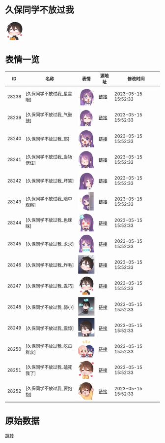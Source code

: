 # 久保同学不放过我

<img src="./cover.png" height="60" alt="cover" />

# 表情一览

|ID|名称|表情|源地址|修改时间|
|----|----|----|----|----|
|28238|[久保同学不放过我_星星眼]|<img src="./pic/028238_%5B久保同学不放过我_星星眼%5D.png" height="60" alt="星星眼"/>|[链接](https://i0.hdslb.com/bfs/emote/3c7ecb2093747ef0476888ea0881dad65dd161bd.png)|2023-05-15 15:52:33|
|28239|[久保同学不放过我_气鼓鼓]|<img src="./pic/028239_%5B久保同学不放过我_气鼓鼓%5D.png" height="60" alt="气鼓鼓"/>|[链接](https://i0.hdslb.com/bfs/emote/821d6598c841a4dd2bd0d1280298776849b3fcb8.png)|2023-05-15 15:52:33|
|28240|[久保同学不放过我_耶]|<img src="./pic/028240_%5B久保同学不放过我_耶%5D.png" height="60" alt="耶"/>|[链接](https://i0.hdslb.com/bfs/emote/a06b4a20a9fa3a8f4478756f8d1f24f7d6c3d40b.png)|2023-05-15 15:52:33|
|28241|[久保同学不放过我_当场愣住]|<img src="./pic/028241_%5B久保同学不放过我_当场愣住%5D.png" height="60" alt="当场愣住"/>|[链接](https://i0.hdslb.com/bfs/emote/614d095fa2be1c496ba402ca4ead87830de3a62f.png)|2023-05-15 15:52:33|
|28242|[久保同学不放过我_坏笑]|<img src="./pic/028242_%5B久保同学不放过我_坏笑%5D.png" height="60" alt="坏笑"/>|[链接](https://i0.hdslb.com/bfs/emote/26d3d95083f654b2081a596d5e026437f7f1ceb4.png)|2023-05-15 15:52:33|
|28243|[久保同学不放过我_暗中观察]|<img src="./pic/028243_%5B久保同学不放过我_暗中观察%5D.png" height="60" alt="暗中观察"/>|[链接](https://i0.hdslb.com/bfs/emote/aac68cdea01eb15422c7b444f26f59111223c059.png)|2023-05-15 15:52:33|
|28244|[久保同学不放过我_色眯眯]|<img src="./pic/028244_%5B久保同学不放过我_色眯眯%5D.png" height="60" alt="色眯眯"/>|[链接](https://i0.hdslb.com/bfs/emote/770c6f1c870ec7878f0ca2f65c998982ba52bd70.png)|2023-05-15 15:52:33|
|28245|[久保同学不放过我_求求]|<img src="./pic/028245_%5B久保同学不放过我_求求%5D.png" height="60" alt="求求"/>|[链接](https://i0.hdslb.com/bfs/emote/8230252b97302907f4ca1a58d57790990cf74f61.png)|2023-05-15 15:52:33|
|28246|[久保同学不放过我_炸毛]|<img src="./pic/028246_%5B久保同学不放过我_炸毛%5D.png" height="60" alt="炸毛"/>|[链接](https://i0.hdslb.com/bfs/emote/e9122458d0392e86e1e879a640006a4d4d5ba959.png)|2023-05-15 15:52:33|
|28247|[久保同学不放过我_乖巧]|<img src="./pic/028247_%5B久保同学不放过我_乖巧%5D.png" height="60" alt="乖巧"/>|[链接](https://i0.hdslb.com/bfs/emote/4d7e6332842228ab948afc5e4fce851d5c534348.png)|2023-05-15 15:52:33|
|28248|[久保同学不放过我_弱小]|<img src="./pic/028248_%5B久保同学不放过我_弱小%5D.png" height="60" alt="弱小"/>|[链接](https://i0.hdslb.com/bfs/emote/ee186a29d51411267dfdf60b47a60fa1d638f9d7.png)|2023-05-15 15:52:33|
|28249|[久保同学不放过我_震惊]|<img src="./pic/028249_%5B久保同学不放过我_震惊%5D.png" height="60" alt="震惊"/>|[链接](https://i0.hdslb.com/bfs/emote/ae9d7cfdb81fb1d4d061924a0becbe076d46e143.png)|2023-05-15 15:52:33|
|28250|[久保同学不放过我_吃瓜群众]|<img src="./pic/028250_%5B久保同学不放过我_吃瓜群众%5D.png" height="60" alt="吃瓜群众"/>|[链接](https://i0.hdslb.com/bfs/emote/13404a44524ab2d1bbe64ef622184349609b503b.png)|2023-05-15 15:52:33|
|28251|[久保同学不放过我_磕死我了]|<img src="./pic/028251_%5B久保同学不放过我_磕死我了%5D.png" height="60" alt="磕死我了"/>|[链接](https://i0.hdslb.com/bfs/emote/f0c054616ee7ed2fabe3144537968fdcd58340ef.png)|2023-05-15 15:52:33|
|28252|[久保同学不放过我_要抱抱]|<img src="./pic/028252_%5B久保同学不放过我_要抱抱%5D.png" height="60" alt="要抱抱"/>|[链接](https://i0.hdslb.com/bfs/emote/84da41879c40ac1f0793262c3822faba9e006e16.png)|2023-05-15 15:52:33|

# 原始数据

[跳转](./raw.json)

